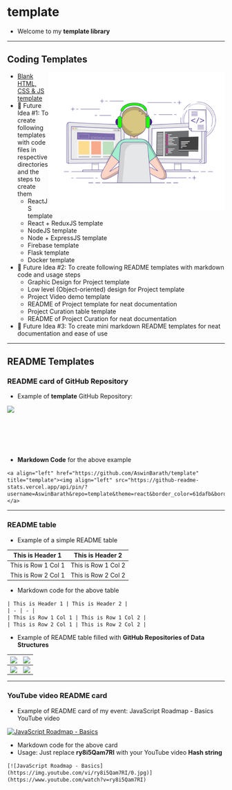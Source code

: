 # template

- Welcome to my **template library**

---

## **Coding Templates**

<img align="right" alt="GIF" src="https://github.com/AswinBarath/AswinBarath/blob/master/coding.gif?raw=true" width="408" height="318" />

- [Blank HTML, CSS & JS template](./Blank-HTML-CSS-JS-template)
- 🔮 Future Idea #1: To create following templates with code files in respective directories and the steps to create them
    - ReactJS template
    - React + ReduxJS template
    - NodeJS template
    - Node + ExpressJS template
    - Firebase template
    - Flask template
    - Docker template
- 🔮 Future Idea #2: To create following README templates with markdown code and usage steps
    - Graphic Design for Project template
    - Low level (Object-oriented) design for Project template
    - Project Video demo template
    - README of Project template for neat documentation
    - Project Curation table template
    - README of Project Curation for neat documentation
- 🔮 Future Idea #3: To create mini markdown README templates for neat documentation and ease of use

---

## **README Templates**

### **README card of GitHub Repository**

- Example of **template** GitHub Repository:

<a align="left" href="https://github.com/AswinBarath/template" title="template"><img align="left" src="https://github-readme-stats.vercel.app/api/pin/?username=AswinBarath&repo=template&theme=react&border_color=61dafb&border_radius=10"></a>

<br>
<br>
<br>
<br>
<br>
<br>

- **Markdown Code** for the above example

```
<a align="left" href="https://github.com/AswinBarath/template" title="template"><img align="left" src="https://github-readme-stats.vercel.app/api/pin/?username=AswinBarath&repo=template&theme=react&border_color=61dafb&border_radius=10"></a>
```

---

### **README table**

- Example of a simple README table

| This is Header 1 | This is Header 2 |
| - | - |
| This is Row 1 Col 1 | This is Row 1 Col 2 |
| This is Row 2 Col 1 | This is Row 2 Col 2 |

- Markdown code for the above table

```
| This is Header 1 | This is Header 2 |
| - | - |
| This is Row 1 Col 1 | This is Row 1 Col 2 |
| This is Row 2 Col 1 | This is Row 2 Col 2 |
```

- Example of README table filled with **GitHub Repositories of Data Structures**

| <a align="left" href="https://github.com/AswinBarath/Arrays" title="Arrays"><img align="left" src="https://github-readme-stats.vercel.app/api/pin/?username=AswinBarath&repo=Arrays&theme=react&border_color=61dafb&border_radius=10"></a> | <a align="right" href="https://github.com/AswinBarath/HashMaps" title="HashMaps"><img align="right" src="https://github-readme-stats.vercel.app/api/pin/?username=AswinBarath&repo=HashMaps&theme=react&border_color=61dafb&border_radius=10"></a> |
| - | - |
| <a align="left" href="https://github.com/AswinBarath/Linked-lists" title="Linked-lists"><img align="left" src="https://github-readme-stats.vercel.app/api/pin/?username=AswinBarath&repo=Linked-lists&theme=react&border_color=61dafb&border_radius=10"></a> | <a align="right" href="https://github.com/AswinBarath/Stacks" title="Stacks"><img align="right" src="https://github-readme-stats.vercel.app/api/pin/?username=AswinBarath&repo=Stacks&theme=react&border_color=61dafb&border_radius=10"></a> |

---

### **YouTube video README card**

- Example of README card of my event: JavaScript Roadmap - Basics YouTube video 

[![JavaScript Roadmap - Basics](https://img.youtube.com/vi/ry8i5Qam7RI/0.jpg)](https://www.youtube.com/watch?v=ry8i5Qam7RI)

- Markdown code for the above card
- Usage: Just replace **ry8i5Qam7RI** with your YouTube video **Hash string**

```
[![JavaScript Roadmap - Basics](https://img.youtube.com/vi/ry8i5Qam7RI/0.jpg)](https://www.youtube.com/watch?v=ry8i5Qam7RI)
```
